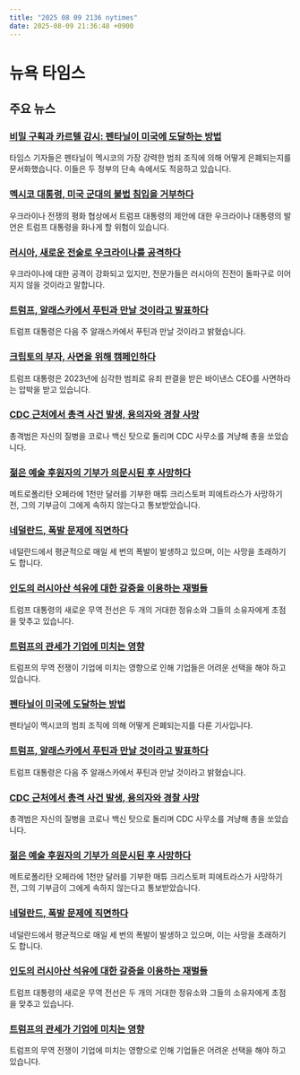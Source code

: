 ```yaml
---
title: "2025 08 09 2136 nytimes"
date: 2025-08-09 21:36:48 +0900
---
```


# 뉴욕 타임스
## 주요 뉴스
### [비밀 구획과 카르텔 감시: 펜타닐이 미국에 도달하는 방법](https://www.nytimes.com/2025/08/09/world/americas/fentanyl-us-mexico-route-cartel-smuggling.html)
타임스 기자들은 펜타닐이 멕시코의 가장 강력한 범죄 조직에 의해 어떻게 은폐되는지를 문서화했습니다. 이들은 두 정부의 단속 속에서도 적응하고 있습니다.
### [멕시코 대통령, 미국 군대의 불법 침입을 거부하다](https://www.nytimes.com/2025/08/08/world/americas/mexico-trump-military-cartels.html)
우크라이나 전쟁의 평화 협상에서 트럼프 대통령의 제안에 대한 우크라이나 대통령의 발언은 트럼프 대통령을 화나게 할 위험이 있습니다.
### [러시아, 새로운 전술로 우크라이나를 공격하다](https://www.nytimes.com/2025/08/09/world/europe/russia-ukraine-frontline.html)
우크라이나에 대한 공격이 강화되고 있지만, 전문가들은 러시아의 진전이 돌파구로 이어지지 않을 것이라고 말합니다.
### [트럼프, 알래스카에서 푸틴과 만날 것이라고 발표하다](https://www.nytimes.com/2025/08/08/us/politics/trump-russia-ukraine-deal.html)
트럼프 대통령은 다음 주 알래스카에서 푸틴과 만날 것이라고 밝혔습니다.
### [크립토의 부자, 사면을 위해 캠페인하다](https://www.nytimes.com/2025/08/09/us/politics/changpeng-zhao-pardon-trump.html)
트럼프 대통령은 2023년에 심각한 범죄로 유죄 판결을 받은 바이낸스 CEO를 사면하라는 압박을 받고 있습니다.
### [CDC 근처에서 총격 사건 발생, 용의자와 경찰 사망](https://www.nytimes.com/2025/08/08/us/emory-university-cdc-shooting.html)
총격범은 자신의 질병을 코로나 백신 탓으로 돌리며 CDC 사무소를 겨냥해 총을 쏘았습니다.
### [젊은 예술 후원자의 기부가 의문시된 후 사망하다](https://www.nytimes.com/2025/08/09/arts/music/met-opera-frick-donor-death.html)
메트로폴리탄 오페라에 1천만 달러를 기부한 매튜 크리스토퍼 피에트라스가 사망하기 전, 그의 기부금이 그에게 속하지 않는다고 통보받았습니다.
### [네덜란드, 폭발 문제에 직면하다](https://www.nytimes.com/2025/08/09/world/europe/explosions-amsterdam-netherlands.html)
네덜란드에서 평균적으로 매일 세 번의 폭발이 발생하고 있으며, 이는 사망을 초래하기도 합니다.
### [인도의 러시아산 석유에 대한 갈증을 이용하는 재벌들](https://www.nytimes.com/2025/08/09/business/india-russian-oil-ambani.html)
트럼프 대통령의 새로운 무역 전선은 두 개의 거대한 정유소와 그들의 소유자에게 초점을 맞추고 있습니다.
### [트럼프의 관세가 기업에 미치는 영향](https://www.nytimes.com/2025/08/09/business/trump-tariffs-prices-layoffs.html)
트럼프의 무역 전쟁이 기업에 미치는 영향으로 인해 기업들은 어려운 선택을 해야 하고 있습니다.
### [펜타닐이 미국에 도달하는 방법](https://www.nytimes.com/2025/08/09/world/americas/fentanyl-us-mexico-route-cartel-smuggling.html)
펜타닐이 멕시코의 범죄 조직에 의해 어떻게 은폐되는지를 다룬 기사입니다.
### [트럼프, 알래스카에서 푸틴과 만날 것이라고 발표하다](https://www.nytimes.com/2025/08/08/us/politics/trump-russia-ukraine-deal.html)
트럼프 대통령은 다음 주 알래스카에서 푸틴과 만날 것이라고 밝혔습니다.
### [CDC 근처에서 총격 사건 발생, 용의자와 경찰 사망](https://www.nytimes.com/2025/08/08/us/emory-university-cdc-shooting.html)
총격범은 자신의 질병을 코로나 백신 탓으로 돌리며 CDC 사무소를 겨냥해 총을 쏘았습니다.
### [젊은 예술 후원자의 기부가 의문시된 후 사망하다](https://www.nytimes.com/2025/08/09/arts/music/met-opera-frick-donor-death.html)
메트로폴리탄 오페라에 1천만 달러를 기부한 매튜 크리스토퍼 피에트라스가 사망하기 전, 그의 기부금이 그에게 속하지 않는다고 통보받았습니다.
### [네덜란드, 폭발 문제에 직면하다](https://www.nytimes.com/2025/08/09/world/europe/explosions-amsterdam-netherlands.html)
네덜란드에서 평균적으로 매일 세 번의 폭발이 발생하고 있으며, 이는 사망을 초래하기도 합니다.
### [인도의 러시아산 석유에 대한 갈증을 이용하는 재벌들](https://www.nytimes.com/2025/08/09/business/india-russian-oil-ambani.html)
트럼프 대통령의 새로운 무역 전선은 두 개의 거대한 정유소와 그들의 소유자에게 초점을 맞추고 있습니다.
### [트럼프의 관세가 기업에 미치는 영향](https://www.nytimes.com/2025/08/09/business/trump-tariffs-prices-layoffs.html)
트럼프의 무역 전쟁이 기업에 미치는 영향으로 인해 기업들은 어려운 선택을 해야 하고 있습니다.